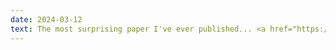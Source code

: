 ```yaml
---
date: 2024-03-12
text: The most surprising paper I've ever published... <a href="https://openreview.net/pdf?id=4TnFbv16hK">Bias/Variance is not the same as Approximation/Estimation</a>. We figure out the precise connection between two seminal results in ML theory... somehow this has been overlooked for 50+ years?
---
```

